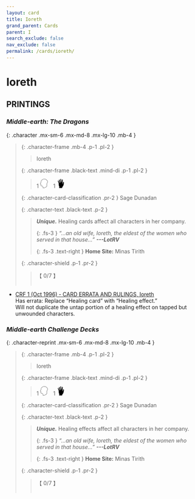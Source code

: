 ```yaml
---
layout: card
title: Ioreth
grand_parent: Cards
parent: I
search_exclude: false
nav_exclude: false
permalink: /cards/ioreth/
---
```


# Ioreth


## PRINTINGS


### _Middle-earth: The Dragons_

{: .character .mx-sm-6 .mx-md-8 .mx-lg-10 .mb-4 }
> {: .character-frame .mb-4 .p-1 .pl-2 }
> > <div class="card-mp"></div>
> > <div class="character-card-name">Ioreth</div>
>
> {: .character-frame .black-text .mind-di .p-1 .pl-2 }
> > 1 ![](/assets/images/mind.svg)&emsp;1 ![](/assets/images/di.svg)
>
> {: .character-card-classification .pr-2 }
> Sage Dunadan
>
> {: .character-text .black-text .p-2 }
> > _**Unique.**_ Healing cards affect all characters in her company. 
> > 
> > {: .fs-3 } 
> > _“...an old wife, Ioreth, the eldest of the women who served in that house...”_ ***---&#65279;LotRV***  
> > 
> > {: .fs-3 .text-right } 
> > **Home Site:** Minas Tirith 
>
> {: .character-shield .p-1 .pr-2 }
> > <div class="card-shield">【 0/7 】</div>
> > <div class="card-corruption">&nbsp;</div>

 - [CRF 1 (Oct 1996) - CARD ERRATA AND RULINGS, Ioreth](/original/rulings/crf-1/#ioreth)<br>Has errata: Replace “Healing card” with “Healing effect.”<br>Will not duplicate the untap portion of a healing effect on tapped but unwounded characters.

### _Middle-earth Challenge Decks_

{: .character-reprint .mx-sm-6 .mx-md-8 .mx-lg-10 .mb-4 }
> {: .character-frame .mb-4 .p-1 .pl-2 }
> > <div class="card-mp"></div>
> > <div class="character-card-name">Ioreth</div>
>
> {: .character-frame .black-text .mind-di .p-1 .pl-2 }
> > 1 ![](/assets/images/mind.svg)&emsp;1 ![](/assets/images/di.svg)
>
> {: .character-card-classification .pr-2 }
> Sage Dunadan
>
> {: .character-text .black-text .p-2 }
> > _**Unique.**_ Healing effects affect all characters in her company. 
> > 
> > {: .fs-3 } 
> > _“...an old wife, Ioreth, the eldest of the women who served in that house...”_ ***---&#65279;LotRV***  
> > 
> > {: .fs-3 .text-right } 
> > **Home Site:** Minas Tirith 
>
> {: .character-shield .p-1 .pr-2 }
> > <div class="card-shield">【 0/7 】</div>
> > <div class="card-corruption">&nbsp;</div>
